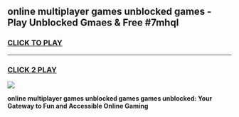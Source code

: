 
## online multiplayer games unblocked games - Play Unblocked Gmaes & Free #7mhql
<h3>
<a href="https://news.freeplayer.one?title=online_multiplayer_games_unblocked_games&ref=03M">CLICK TO PLAY</a></h3>
<hr>

<h3>
<a href="https://news.freeplayer.one?title=online_multiplayer_games_unblocked_games&ref=03M">CLICK 2 PLAY</a>
  
</h3>

<a href="https://news.freeplayer.one?title=online_multiplayer_games_unblocked_games&ref=03M"><img src="https://clearcache.store/games.png"></a>


**online multiplayer games unblocked games games unblocked: Your Gateway to Fun and Accessible Online Gaming**
